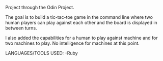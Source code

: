 Project through the Odin Project.

The goal is to build a tic-tac-toe game in the command line where two human players can play against each other and the board is displayed in between turns.

I also added the capabilities for a human to play against machine and for two machines to play. No intelligence for machines at this point.

LANGUAGES/TOOLS USED:
-Ruby
